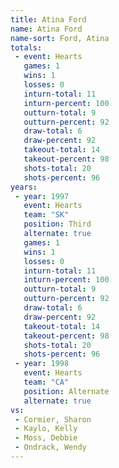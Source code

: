 ```yaml
---
title: Atina Ford
name: Atina Ford
name-sort: Ford, Atina
totals:
 - event: Hearts
   games: 1
   wins: 1
   losses: 0
   inturn-total: 11
   inturn-percent: 100
   outturn-total: 9
   outturn-percent: 92
   draw-total: 6
   draw-percent: 92
   takeout-total: 14
   takeout-percent: 98
   shots-total: 20
   shots-percent: 96
years:
 - year: 1997
   event: Hearts
   team: "SK"
   position: Third
   alternate: true
   games: 1
   wins: 1
   losses: 0
   inturn-total: 11
   inturn-percent: 100
   outturn-total: 9
   outturn-percent: 92
   draw-total: 6
   draw-percent: 92
   takeout-total: 14
   takeout-percent: 98
   shots-total: 20
   shots-percent: 96
 - year: 1998
   event: Hearts
   team: "CA"
   position: Alternate
   alternate: true
vs:
 - Cormier, Sharon
 - Kaylo, Kelly
 - Moss, Debbie
 - Ondrack, Wendy
---
```

